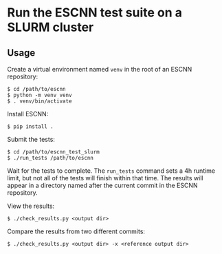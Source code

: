 Run the ESCNN test suite on a SLURM cluster
===========================================

Usage
-----
Create a virtual environment named `venv` in the root of an ESCNN repository:
```
$ cd /path/to/escnn
$ python -m venv venv
$ . venv/bin/activate
```
Install ESCNN:
```
$ pip install .
```
Submit the tests:
```
$ cd /path/to/escnn_test_slurm
$ ./run_tests /path/to/escnn
```
Wait for the tests to complete.  The `run_tests` command sets a 4h runtime
limit, but not all of the tests will finish within that time.  The results will
appear in a directory named after the current commit in the ESCNN repository.

View the results:
```
$ ./check_results.py <output dir>
```

Compare the results from two different commits:
```
$ ./check_results.py <output dir> -x <reference output dir>
```

